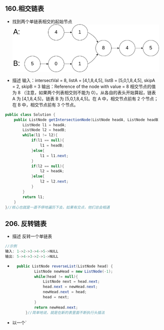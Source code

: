 ## 160.相交链表

* 找到两个单链表相交的起始节点
![img](160_example_1.png)

* 描述
输入：intersectVal = 8, listA = [4,1,8,4,5], listB = [5,0,1,8,4,5], skipA = 2, skipB = 3
输出：Reference of the node with value = 8
相交节点的值为 8 （注意，如果两个列表相交则不能为 0）。从各自的表头开始算起，链表 A 为 [4,1,8,4,5]，链表 B 为 [5,0,1,8,4,5]。在 A 中，相交节点前有 2 个节点；在 B 中，相交节点前有 3 个节点。

```java
public class Solution {
    public ListNode getIntersectionNode(ListNode headA, ListNode headB) {
        ListNode l1 = headA;
        ListNode l2 = headB;
        while(l1 != l2){
            if(l1 == null){
                l1 = headB;
            }else{
                l1 = l1.next;
            }
            if(l2 == null){
                l2 = headA;
            }else{
                l2 = l2.next;
            }
        }
        return l1;
    }
}//核心也就是一直不停地遍历下去，如果有交点，他们总会相遇
```

## 206. 反转链表

* 描述
反转一个单链表

```java
//示例
输入: 1->2->3->4->5->NULL
输出: 5->4->3->2->1->NULL
```

* ```java
    public ListNode reverseList(ListNode head) {
            ListNode newHead = new ListNode(-1);
            while(head != null){
                ListNode next = head.next;
                head.next = newHead.next;
                newHead.next = head;
                head = next;
            }
            return newHead.next;
        }//简单地说，就是在新的表里面不断执行头插法
    ```

* 以一个`
